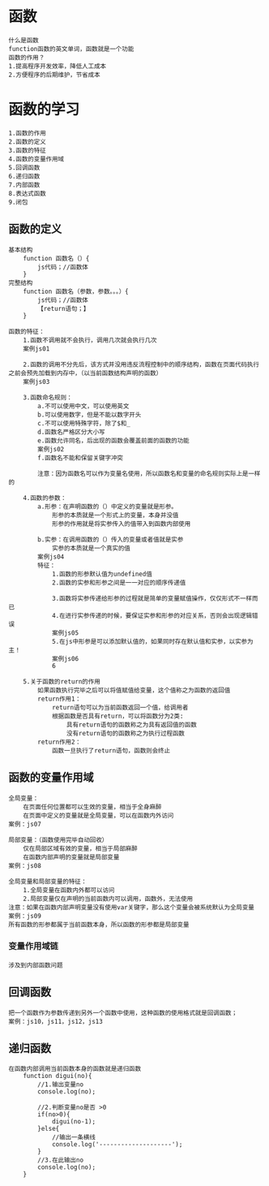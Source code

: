 # 函数
    什么是函数
    function函数的英文单词，函数就是一个功能
    函数的作用？
    1.提高程序开发效率，降低人工成本
    2.方便程序的后期维护，节省成本
# 函数的学习
    1.函数的作用
    2.函数的定义
    3.函数的特征
    4.函数的变量作用域
    5.回调函数
    6.递归函数
    7.内部函数
    8.表达式函数
    9.闭包
## 函数的定义
    基本结构
        function 函数名（）{
            js代码；//函数体
        }
    完整结构
        function 函数名（参数，参数。。。）{
            js代码；//函数体
            【return语句；】
        }
        
    函数的特征：
        1.函数不调用就不会执行，调用几次就会执行几次
        案例js01
        
        2.函数的调用不分先后，该方式并没用违反流程控制中的顺序结构，函数在页面代码执行之前会预先加载到内存中，（以当前函数结构声明的函数）
        案例js03
        
        3.函数命名规则：
            a.不可以使用中文，可以使用英文
            b.可以使用数字，但是不能以数字开头
            c.不可以使用特殊字符，除了$和_
            d.函数名严格区分大小写
            e.函数允许同名，后出现的函数会覆盖前面的函数的功能
            案例js02
            f.函数名不能和保留关键字冲突
            
            注意：因为函数名可以作为变量名使用，所以函数名和变量的命名规则实际上是一样的
            
        4.函数的参数：
            a.形参：在声明函数的（）中定义的变量就是形参。
                形参的本质就是一个形式上的变量，本身并没值
                形参的作用就是将实参传入的值带入到函数内部使用
                
            b.实参：在调用函数的（）传入的变量或者值就是实参
                实参的本质就是一个真实的值
            案例js04
            特征：
                1.函数的形参默认值为undefined值
                2.函数的实参和形参之间是一一对应的顺序传递值
             
                3.函数将实参传递给形参的过程就是简单的变量赋值操作，仅仅形式不一样而已
                4.在进行实参传递的时候，要保证实参和形参的对应关系，否则会出现逻辑错误
                案例js05
                5.在js中形参是可以添加默认值的，如果同时存在默认值和实参，以实参为主！
                案例js06
                6
        
        5.关于函数的return的作用
            如果函数执行完毕之后可以将值赋值给变量，这个值称之为函数的返回值
            return作用1：
                return语句可以为当前函数返回一个值，给调用者
                根据函数是否具有return，可以将函数分为2类:
                    具有return语句的函数称之为具有返回值的函数
                    没有return语句的函数称之为执行过程函数
            return作用2：
                函数一旦执行了return语句，函数则会终止
                
## 函数的变量作用域
    全局变量：
        在页面任何位置都可以生效的变量，相当于全身麻醉
        在页面中定义的变量就是全局变量，可以在函数内外访问
    案例：js07
    
    局部变量：（函数使用完毕自动回收）
        仅在局部区域有效的变量，相当于局部麻醉
        在函数内部声明的变量就是局部变量
    案例：js08
    
    全局变量和局部变量的特征：
        1.全局变量在函数内外都可以访问 
        2.局部变量仅在声明的当前函数内可以调用，函数外，无法使用
    注意：如果在函数内部声明变量没有使用var关键字，那么这个变量会被系统默认为全局变量
    案例：js09
    所有函数的形参都属于当前函数本身，所以函数的形参都是局部变量
    
### 变量作用域链
    涉及到内部函数问题
    
## 回调函数
    把一个函数作为参数传递到另外一个函数中使用，这种函数的使用格式就是回调函数；
    案例：js10，js11，js12，js13
    
## 递归函数
    在函数内部调用当前函数本身的函数就是递归函数
        function digui(no){
            //1.输出变量no
            console.log(no);
            
            //2.判断变量no是否 >0 
            if(no>0){
                digui(no-1);
            }else{
                //输出一条横线
                console.log('--------------------');
            }
            //3.在此输出no
            console.log(no);
        }                       
